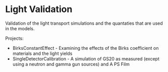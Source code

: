 Light Validation
================

Validation of the light transport simulations and the quantaties that are used in the models.

Projects:

 + BirksConstantEffect - Examining the effects of the Birks coefficient on materials and the light yields
 + SingleDetectorCalibration - A simulation of GS20 as measured (except using a neutron and gamma gun sources) and A PS Film
